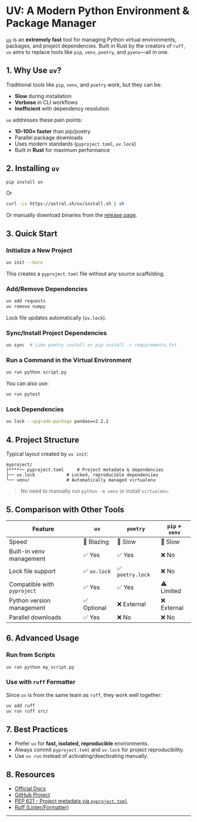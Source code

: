 # UV: A Modern Python Environment & Package Manager

[`uv`](https://docs.astral.sh/uv/) is an **extremely fast** tool for managing Python virtual environments, packages, and project dependencies. Built in Rust by the creators of `ruff`, `uv` aims to replace tools like `pip`, `venv`, `poetry`, and `pyenv`—all in one.

## 1. Why Use `uv`?

Traditional tools like `pip`, `venv`, and `poetry` work, but they can be:

- **Slow** during installation
- **Verbose** in CLI workflows
- **Inefficient** with dependency resolution

`uv` addresses these pain points:

- **10–100× faster** than pip/poetry
- Parallel package downloads
- Uses modern standards (`pyproject.toml`, `uv.lock`)
- Built in **Rust** for maximum performance

## 2. Installing `uv`

```bash
pip install uv 
```
Or
```bash
curl -Ls https://astral.sh/uv/install.sh | sh
```

Or manually download binaries from the [release page](https://github.com/astral-sh/uv/releases).

## 3. Quick Start

### Initialize a New Project

```bash
uv init --bare
```

This creates a `pyproject.toml` file without any source scaffolding.

### Add/Remove Dependencies

```bash
uv add requests
uv remove numpy
```

Lock file updates automatically (`uv.lock`).

### Sync/Install Project Dependencies

```bash
uv sync  # Like poetry install or pip install -r requirements.txt
```

### Run a Command in the Virtual Environment

```bash
uv run python script.py
```

You can also use:

```bash
uv run pytest
```

### Lock Dependencies

```bash
uv lock --upgrade-package pandas==2.2.2
```

## 4. Project Structure

Typical layout created by `uv init`:

```
myproject/
├****── pyproject.toml     # Project metadata & dependencies
├── uv.lock            # Locked, reproducible dependencies
└── venv/              # Automatically managed virtualenv
```

> No need to manually run `python -m venv` or install `virtualenv`.

## 5. Comparison with Other Tools

| Feature                     | `uv`         | `poetry`         | `pip` + `venv` |
| --------------------------- | ------------ | ---------------- | -------------- |
| Speed                       | 🚀 Blazing   | 🐢 Slow          | 🐢 Slow        |
| Built-in venv management    | ✅ Yes       | ✅ Yes           | ❌ No          |
| Lock file support           | ✅ `uv.lock` | ✅ `poetry.lock` | ❌ No          |
| Compatible with `pyproject` | ✅ Yes       | ✅ Yes           | ⚠️ Limited     |
| Python version management   | ✅ Optional  | ❌ External      | ❌ External    |
| Parallel downloads          | ✅ Yes       | ❌ No            | ❌ No          |

## 6. Advanced Usage

### Run from Scripts

```bash
uv run python my_script.py
```

### Use with `ruff` Formatter

Since `uv` is from the same team as `ruff`, they work well together:

```bash
uv add ruff
uv run ruff src/
```

## 7. Best Practices

- Prefer `uv` for **fast, isolated, reproducible** environments.
- Always commit `pyproject.toml` and `uv.lock` for project reproducibility.
- Use `uv run` instead of activating/deactivating manually.

## 8. Resources

- [Official Docs](https://docs.astral.sh/uv/)
- [GitHub Project](https://github.com/astral-sh/uv)
- [PEP 621 - Project metadata via `pyproject.toml`](https://peps.python.org/pep-0621/)
- [Ruff (Linter/Formatter)](https://docs.astral.sh/ruff/)

-------------
